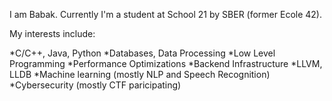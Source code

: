 I am Babak. Currently I'm a student at School 21 by SBER (former Ecole 42).

My interests include:

*C/C++, Java, Python
*Databases, Data Processing
*Low Level Programming
*Performance Optimizations
*Backend Infrastructure
*LLVM, LLDB
*Machine learning (mostly NLP and Speech Recognition)
*Cybersecurity (mostly CTF paricipating)

<!---
babzan/babzan is a ✨ special ✨ repository because its `README.md` (this file) appears on your GitHub profile.
You can click the Preview link to take a look at your changes.
--->
